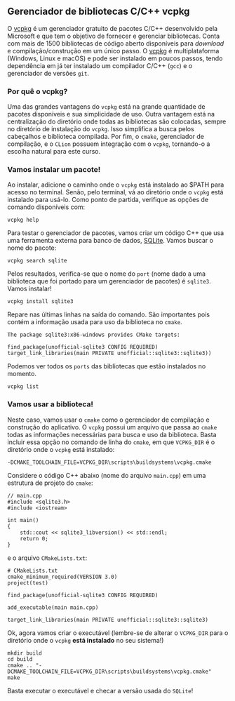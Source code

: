 ## Gerenciador de bibliotecas C/C++ vcpkg

O [vcpkg](vcpkg.io/) é um gerenciador gratuito de pacotes C/C++ desenvolvido pela Microsoft e
que tem o objetivo de fornecer e gerenciar bibliotecas. Conta com mais de 1500 bibliotecas
de código aberto disponíveis para _download_ e compilação/construção em um único passo.
O [vcpkg](https://vcpkg.io/en/getting-started.html) é multiplataforma (Windows, Linux e
macOS) e pode ser instalado em poucos passos, tendo dependência em já ter instalado um
compilador C/C++ (`gcc`) e o gerenciador de versões `git`.

### Por quê o vcpkg?

Uma das grandes vantagens do `vcpkg` está na grande quantidade de pacotes disponíveis e sua
simplicidade de uso. Outra vantagem está na centralização do diretório onde todas as bibliotecas
são colocadas, sempre no diretório de instalação do `vcpkg`. Isso simplifica a busca pelos
cabeçalhos e biblioteca compilada. Por fim, o `cmake`, gerenciador de compilação, e o `CLion`
possuem integração com o `vcpkg`, tornando-o a escolha natural para este curso.

### Vamos instalar um pacote!

Ao instalar, adicione o caminho onde o `vcpkg` está instalado ao $PATH para acesso no terminal.
Senão, pelo terminal, vá ao diretório onde o `vcpkg` está instalado para usá-lo. Como ponto de
partida, verifique as opções de comando disponíveis com:

    vcpkg help

Para testar o gerenciador de pacotes, vamos criar um código C++ que usa uma ferramenta externa
para banco de dados, [SQLite](https://sqlite.org/index.html). Vamos buscar o nome do pacote:

    vcpkg search sqlite

Pelos resultados, verifica-se que o nome do `port` (nome dado a uma biblioteca que foi portado
para um gerenciador de pacotes) é `sqlite3`. Vamos instalar!

    vcpkg install sqlite3

Repare nas últimas linhas na saída do comando. São importantes pois contém a informação usada
para uso da biblioteca no `cmake`.

    The package sqlite3:x86-windows provides CMake targets:

    find_package(unofficial-sqlite3 CONFIG REQUIRED)
    target_link_libraries(main PRIVATE unofficial::sqlite3::sqlite3))

Podemos ver todos os `ports` das bibliotecas que estão instalados no momento.

    vcpkg list

### Vamos usar a biblioteca!

Neste caso, vamos usar o `cmake` como o gerenciador de compilação e construção do aplicativo.
O `vcpkg` possui um arquivo que passa ao `cmake` todas as informações necessárias para busca e
uso da biblioteca. Basta incluir essa opção no comando de linha do `cmake`, em que `VCPKG_DIR`
é o diretório onde o `vcpkg` está instalado:

    -DCMAKE_TOOLCHAIN_FILE=VCPKG_DIR\scripts\buildsystems\vcpkg.cmake

Considere o código C++ abaixo (nome do arquivo `main.cpp`) em uma estrutura de projeto do
`cmake`:

    // main.cpp
    #include <sqlite3.h>
    #include <iostream>

    int main()
    {
        std::cout << sqlite3_libversion() << std::endl;
        return 0;
    }

e o arquivo `CMakeLists.txt`:

    # CMakeLists.txt
    cmake_minimum_required(VERSION 3.0)
    project(test)

    find_package(unofficial-sqlite3 CONFIG REQUIRED)

    add_executable(main main.cpp)

    target_link_libraries(main PRIVATE unofficial::sqlite3::sqlite3)

Ok, agora vamos criar o executável (lembre-se de alterar o `VCPKG_DIR` para o diretório onde
o `vcpkg` **está instalado** no seu sistema!)

    mkdir build
    cd build
    cmake .. "-DCMAKE_TOOLCHAIN_FILE=VCPKG_DIR\scripts\buildsystems\vcpkg.cmake"
    make

Basta executar o executável e checar a versão usada do `SQLite`!
